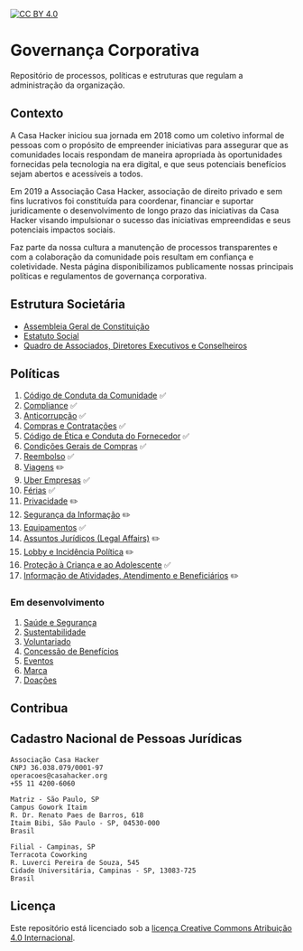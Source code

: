 [![CC BY 4.0][cc-by-shield]][cc-by]

# Governança Corporativa
Repositório de processos, políticas e estruturas que regulam a administração da organização.

## Contexto
A Casa Hacker iniciou sua jornada em 2018 como um coletivo informal de pessoas com o propósito de empreender iniciativas para assegurar que as comunidades locais respondam de maneira apropriada às oportunidades fornecidas pela tecnologia na era digital, e que seus potenciais benefícios sejam abertos e acessíveis a todos.

Em 2019 a Associação Casa Hacker, associação de direito privado e sem fins lucrativos foi constituída para coordenar, financiar e suportar juridicamente o desenvolvimento de longo prazo das iniciativas da Casa Hacker visando impulsionar o sucesso das iniciativas empreendidas e seus potenciais impactos sociais.

Faz parte da nossa cultura a manutenção de processos transparentes e com a colaboração da comunidade pois resultam em confiança e coletividade. Nesta página disponibilizamos publicamente nossas principais políticas e regulamentos de governança corporativa.

## Estrutura Societária
- [Assembleia Geral de Constituição](#)
- [Estatuto Social](#)
- [Quadro de Associados, Diretores Executivos e Conselheiros](QUADRO-SOCIETÁRIO.md)

## Políticas
1. [Código de Conduta da Comunidade](CODE_OF_CONDUCT.md) :white_check_mark:
1. [Compliance](compliance.md) :white_check_mark:
1. [Anticorrupção](manual-anticorrupcao.md) :white_check_mark:
1. [Compras e Contratações](compras.md) :white_check_mark:
1. [Código de Ética e Conduta do Fornecedor](codigo-de-etica-e-conduta-do-fornecedor.md) :white_check_mark:
1. [Condições Gerais de Compras](condicoes-gerais-de-compras.md) :white_check_mark:
1. [Reembolso](reembolso.md) :white_check_mark:
1. [Viagens](#) :pencil2:
1. [Uber Empresas](uber-business.md) :white_check_mark:
1. [Férias](ferias.md) :white_check_mark:
1. [Privacidade](#) :pencil2:
1. [Segurança da Informação](#) :pencil2:
1. [Equipamentos](equipamentos.md) :white_check_mark:
1. [Assuntos Jurídicos (Legal Affairs)](#) :pencil2:
1. [Lobby e Incidência Política](#) :pencil2:
1. [Proteção à Criança e ao Adolescente](protecao-a-criança-e-ao-adolescente.md) :white_check_mark:
1. [Informação de Atividades, Atendimento e Beneficiários](#) :pencil2:

### Em desenvolvimento
1. [Saúde e Segurança](#)
1. [Sustentabilidade](#)
1. [Voluntariado](#)
1. [Concessão de Benefícios](#)
1. [Eventos](#)
1. [Marca](#)
1. [Doações](#)

## Contribua

## Cadastro Nacional de Pessoas Jurídicas
```
Associação Casa Hacker
CNPJ 36.038.079/0001-97
operacoes@casahacker.org
+55 11 4200-6060

Matriz - São Paulo, SP
Campus Gowork Itaim
R. Dr. Renato Paes de Barros, 618
Itaim Bibi, São Paulo - SP, 04530-000
Brasil

Filial - Campinas, SP
Terracota Coworking
R. Luverci Pereira de Souza, 545
Cidade Universitária, Campinas - SP, 13083-725
Brasil
```
## Licença

Este repositório está licenciado sob a [licença Creative Commons Atribuição 4.0 Internacional][cc-by].

[cc-by]: https://creativecommons.org/licenses/by/4.0/deed.pt_BR
[cc-by-image]: https://i.creativecommons.org/l/by/4.0/88x31.png
[cc-by-shield]: https://img.shields.io/badge/License-CC%20BY%204.0-lightgrey.svg
